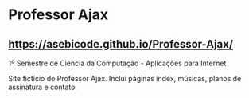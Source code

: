 # Professor Ajax
## https://asebicode.github.io/Professor-Ajax/
1º Semestre de Ciência da Computação - Aplicações para Internet

Site fictício do Professor Ajax. Inclui páginas index, músicas, planos de assinatura e contato.
